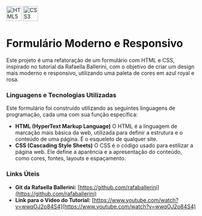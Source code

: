 <img src="https://cdn.jsdelivr.net/gh/devicons/devicon@latest/icons/html5/html5-original-wordmark.svg" alt="HTML5" width="40" height="40" /> <img src="https://cdn.jsdelivr.net/gh/devicons/devicon@latest/icons/css3/css3-original-wordmark.svg" alt="CSS3" width="40" height="40" />  <h1> Formulário Moderno e Responsivo </h1> 

Este projeto é uma refatoração de um formulário com HTML e CSS, inspirado no tutorial da Rafaella Ballerini, com o objetivo de criar um design mais moderno e responsivo, utilizando uma paleta de cores em azul royal e rosa.

### Linguagens e Tecnologias Utilizadas

Este formulário foi construído utilizando as seguintes linguagens de programação, cada uma com sua função específica:

  * **HTML (HyperText Markup Language)**
    O HTML é a linguagem de marcação mais básica da web, utilizada para definir a estrutura e o conteúdo de uma página. É o esqueleto de qualquer site.
  * **CSS (Cascading Style Sheets)**
    O CSS é o código usado para estilizar a página web. Ele define a aparência e a apresentação do conteúdo, como cores, fontes, layouts e espaçamento.


### Links Úteis

  * **Git da Rafaella Ballerini:** [https://github.com/rafaballerini](https://github.com/rafaballerini)
  * **Link para o Vídeo do Tutorial:** [https://www.youtube.com/watch?v=wwqOJ2o84S4](https://www.youtube.com/watch?v=wwqOJ2o84S4)
